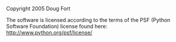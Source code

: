 Copyright 2005 Doug Fort

The software is licensed according to the terms of the PSF (Python Software Foundation) license found here: http://www.python.org/psf/license/